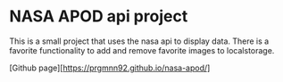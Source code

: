 # NASA APOD api project

This is a small project that uses the nasa api to display data. There is a favorite functionality to add and remove favorite images to localstorage.

[Github page][https://prgmnn92.github.io/nasa-apod/]
